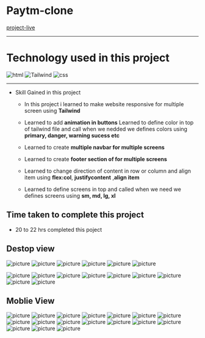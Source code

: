 # Paytm-clone #
[project-live](https://paytmcloneweb.netlify.app)
   - - - -
 # Technology used in this project #
  ![html](./image/html.svg)
  ![Tailwind](./image/tailwind-css-svgrepo-com.svg) ![css](./image/css.svg)
   

   - - - - 
* Skill Gained in this project
  * In this project i learned to make website responsive for multiple screen using __Tailwind__
  * Learned to add __animation in buttons__
   Learned to define color in top of tailwind file and call when we nedded we defines colors using __primary, danger,  warning sucess etc__
  * Learned to create __multiple navbar for multiple screens__
  * Learned to create __footer section of for multiple screens__
  * Learned to  change direction of content in row or column  and align item  using __flex:col__, __justifycontent__
  ,__align item__
 
  * Learned to define screens in top and called when we need we defines screens using __sm, md, lg, xl__

  
  
 ## Time taken to complete this project ##
 *  20 to 22 hrs completed this poject
 
 ## Destop view ##
 
 ![picture](./image/destopscreen1.png) 
 ![picture](./image/destopscreen2.png)
 ![picture](./image/destopscreen3.png)
 ![picture](./image/destopscreen4.png)
 ![picture](./image/destopscreen5.png)
 ![picture](./image/destopscreen6.png)
 
 ![picture](./image/destopscreen8.png)
 ![picture](./image/destopscreen9.png)
 ![picture](./image/destopscreen10.png)
 ![picture](./image/destopscreen11.png)
 ![picture](./image/destopscreen12.png)
 ![picture](./image/destopscreen13.png)
 ![picture](./image/destopscreen14.png)
 ![picture](./image/destopscreen15.png)
 ![picture](./image/destopscreen16.png)

 ## Moblie View
  ![picture](./image/mobilescreen1.png)
  ![picture](./image/mobilescreen2.png)
  ![picture](./image/mobilescreen3.png)
   ![picture](./image/mobilescreen4.png)
   ![picture](./image/mobilescreen5.png)
   ![picture](./image/mobilescreen6.png)
   ![picture](./image/mobilescreen7.png)
   ![picture](./image/mobilescreen8.png)
   ![picture](./image/mobilescreen9.png)
   ![picture](./image/mobilescreen10.png)
 ![picture](./image/mobilescreen11.png)
 ![picture](./image/mobilescreen12.png)
   ![picture](./image/mobilescreen13.png)
   ![picture](./image/mobilescreen14.png)
   ![picture](./image/mobilescreen15.png)
   ![picture](./image/mobilescreen16.png)
   ![picture](./image/mobilescreen17.png)